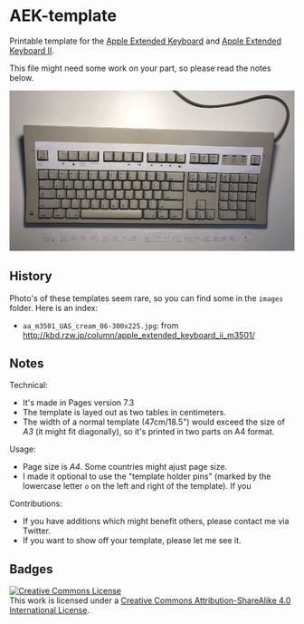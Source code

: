 AEK-template
============

Printable template for the [Apple Extended Keyboard](https://deskthority.net/wiki/Apple_Extended_Keyboard) and [Apple Extended Keyboard Ⅱ](https://deskthority.net/wiki/Apple_Extended_Keyboard_II).

This file might need some work on your part, so please read the notes below.

![demo cut out on keyboard](images/demo.jpg? "Demo cut out on keyboard of commit b5de5af")

History
-------

Photo's of these templates seem rare, so you can find some in the `images` folder. Here is an index:

* `aa_m3501_UAS_cream_06-300x225.jpg`: from <http://kbd.rzw.jp/column/apple_extended_keyboard_ii_m3501/>


Notes
-----

Technical:

* It's made in Pages version 7.3
* The template is layed out as two tables in centimeters. 
* The width of a normal template (47cm/18.5") would exceed the size of _A3_ (it might fit diagonally), so it's printed in two parts on A4 format.

Usage:

* Page size is _A4_. Some countries might ajust page size.
* I made it optional to use the "template holder pins" (marked by the lowercase letter `o` on the left and right of the template). If you 


Contributions:

* If you have additions which might benefit others, please contact me via Twitter.
* If you want to show off your template, please let me see it.

Badges
------

<a rel="license" href="http://creativecommons.org/licenses/by-sa/4.0/"><img alt="Creative Commons License" style="border-width:0" src="https://i.creativecommons.org/l/by-sa/4.0/88x31.png" /></a><br />This work is licensed under a <a rel="license" href="http://creativecommons.org/licenses/by-sa/4.0/">Creative Commons Attribution-ShareAlike 4.0 International License</a>.
